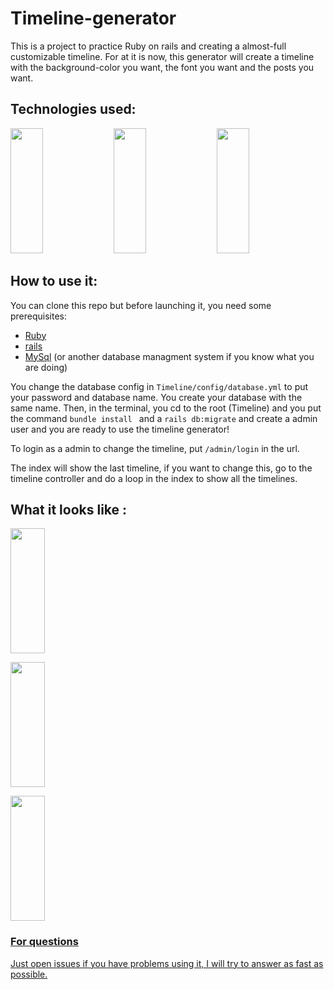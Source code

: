 # Timeline-generator

This is a project to practice Ruby on rails and creating a almost-full customizable timeline. For at it is now, this generator will create a timeline with the background-color you want, the font you want and the posts you want. 

## Technologies used:
<div style=" display:inline; ">
  <img src ='https://upload.wikimedia.org/wikipedia/commons/thumb/7/73/Ruby_logo.svg/1024px-Ruby_logo.svg.png' width="32%" height="200" >
   <img src='http://sdtimes.com/wp-content/uploads/2016/07/0701.sdt-rails.jpg' width="32%" height="200" >
   <img src='http://railscasts.com/static/episodes/stills/284-active-admin.png' width="32%" height="200" >
</div>

## How to use it:

You can clone this repo but before launching it, you need some prerequisites: 
* [Ruby](https://www.ruby-lang.org/en/documentation/)
* [rails](http://guides.rubyonrails.org/getting_started.html)
* [MySql](https://dev.mysql.com/doc/mysql-getting-started/en/) (or another database managment system if you know what you are doing)

You change the database config in ```Timeline/config/database.yml``` to put your password and database name. You create your database with the same name. Then, in the terminal, you cd to the root (Timeline) and you put the command ```bundle install ``` and a ``` rails db:migrate ``` and create a admin user and you are ready to use the timeline generator!

To login as a admin to change the timeline, put ```/admin/login``` in the url.

The index will show the last timeline, if you want to change this, go to the timeline controller and do a loop in the index to show all the timelines.  

## What it looks like :

<div style="display:inline;">
   <a href="https://www.ruby-lang.org/en/"><img src ='https://upload.wikimedia.org/wikipedia/commons/thumb/7/73/Ruby_logo.svg/1024px-Ruby_logo.svg.png' width="33%" height="200" ></a>

   <a href="http://rubyonrails.org/"><img src='http://sdtimes.com/wp-content/uploads/2016/07/0701.sdt-rails.jpg' width="33%" height="200" ></a>

   <a href="https://activeadmin.info/"><img src='http://railscasts.com/static/episodes/stills/284-active-admin.png' width="33%" height="200" >
</div>

### For questions
Just open issues if you have problems using it, I will try to answer as fast as possible.
